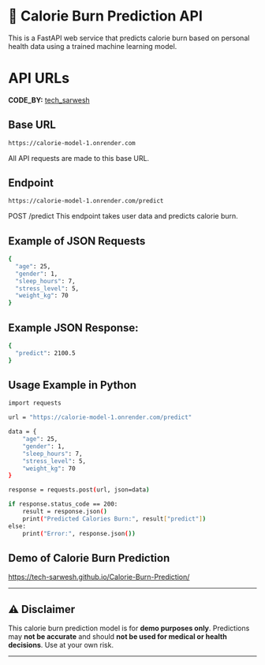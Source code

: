 # 🥗 Calorie Burn Prediction API
This is a FastAPI web service that predicts calorie burn based on personal health data using a trained machine learning model.

# API URLs
**CODE_BY:** [tech_sarwesh](https://github.com/tech-sarwesh)

## Base URL 
```bash
https://calorie-model-1.onrender.com
```
All API requests are made to this base URL.
## Endpoint
```bash
https://calorie-model-1.onrender.com/predict
```
POST /predict
This endpoint takes user data and predicts calorie burn.

## Example of JSON Requests
```bash
{
  "age": 25,
  "gender": 1,
  "sleep_hours": 7,
  "stress_level": 5,
  "weight_kg": 70
}
```
## Example JSON Response:
```bash
{
  "predict": 2100.5
}
```
## Usage Example in Python
```bash
import requests

url = "https://calorie-model-1.onrender.com/predict"

data = {
    "age": 25,
    "gender": 1,
    "sleep_hours": 7,
    "stress_level": 5,
    "weight_kg": 70
}

response = requests.post(url, json=data)

if response.status_code == 200:
    result = response.json()
    print("Predicted Calories Burn:", result["predict"])
else:
    print("Error:", response.json())

```
## Demo of Calorie Burn Prediction

https://tech-sarwesh.github.io/Calorie-Burn-Prediction/

---

## ⚠️ Disclaimer

This calorie burn prediction model is for **demo purposes only**.
Predictions may **not be accurate** and should **not be used for medical or health decisions**. Use at your own risk.

---


